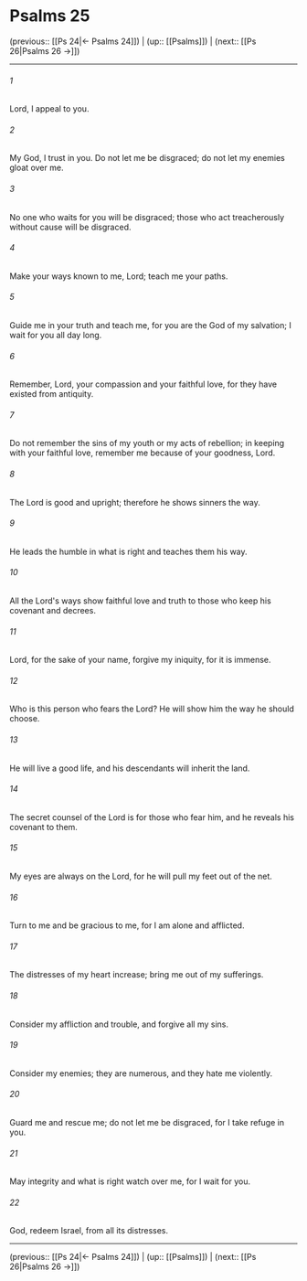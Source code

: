 # Psalms 25

(previous:: [[Ps 24|← Psalms 24]]) | (up:: [[Psalms]]) | (next:: [[Ps 26|Psalms 26 →]])

***


###### 1 
Lord, I appeal to you. 

###### 2 
My God, I trust in you. Do not let me be disgraced; do not let my enemies gloat over me. 

###### 3 
No one who waits for you will be disgraced; those who act treacherously without cause will be disgraced. 

###### 4 
Make your ways known to me, Lord; teach me your paths. 

###### 5 
Guide me in your truth and teach me, for you are the God of my salvation; I wait for you all day long. 

###### 6 
Remember, Lord, your compassion and your faithful love, for they have existed from antiquity. 

###### 7 
Do not remember the sins of my youth or my acts of rebellion; in keeping with your faithful love, remember me because of your goodness, Lord. 

###### 8 
The Lord is good and upright; therefore he shows sinners the way. 

###### 9 
He leads the humble in what is right and teaches them his way. 

###### 10 
All the Lord's ways show faithful love and truth to those who keep his covenant and decrees. 

###### 11 
Lord, for the sake of your name, forgive my iniquity, for it is immense. 

###### 12 
Who is this person who fears the Lord? He will show him the way he should choose. 

###### 13 
He will live a good life, and his descendants will inherit the land. 

###### 14 
The secret counsel of the Lord is for those who fear him, and he reveals his covenant to them. 

###### 15 
My eyes are always on the Lord, for he will pull my feet out of the net. 

###### 16 
Turn to me and be gracious to me, for I am alone and afflicted. 

###### 17 
The distresses of my heart increase; bring me out of my sufferings. 

###### 18 
Consider my affliction and trouble, and forgive all my sins. 

###### 19 
Consider my enemies; they are numerous, and they hate me violently. 

###### 20 
Guard me and rescue me; do not let me be disgraced, for I take refuge in you. 

###### 21 
May integrity and what is right watch over me, for I wait for you. 

###### 22 
God, redeem Israel, from all its distresses.

***

(previous:: [[Ps 24|← Psalms 24]]) | (up:: [[Psalms]]) | (next:: [[Ps 26|Psalms 26 →]])
